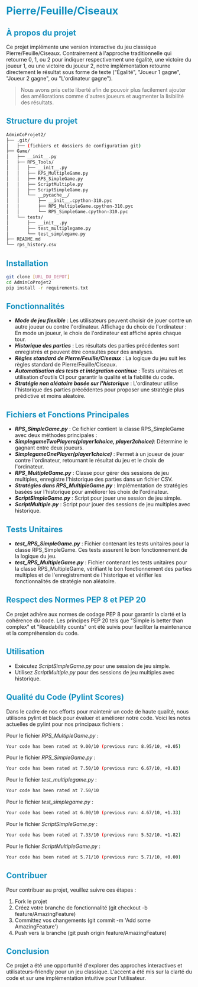 # <span style="color:#1591C0">Pierre/Feuille/Ciseaux
## <span style="color:#1591C0">À propos du projet
Ce projet implémente une version interactive du jeu classique Pierre/Feuille/Ciseaux. Contrairement à l'approche traditionnelle qui retourne 0, 1, ou 2 pour indiquer respectivement une égalité, une victoire du joueur 1, ou une victoire du joueur 2, notre implémentation retourne directement le résultat sous forme de texte ("Égalité", "Joueur 1 gagne", "Joueur 2 gagne", ou "L'ordinateur gagne").

> Nous avons pris cette liberté afin de pouvoir plus facilement ajouter des améliorations comme d'autres joueurs et augmenter la lisibilité des résultats.

## <span style="color:#1591C0">Structure du projet
```bash 
AdminCoProjet2/
├── .git/
│   ├── (fichiers et dossiers de configuration git)
├── Game/
│   ├── __init__.py
│   ├── RPS_Tools/
│   │   ├── __init__.py
│   │   ├── RPS_MultipleGame.py
│   │   ├── RPS_SimpleGame.py
│   │   ├── ScriptMultiple.py
│   │   ├── ScriptSimpleGame.py
│   │   └── __pycache__/
│   │       ├── __init__.cpython-310.pyc
│   │       ├── RPS_MultipleGame.cpython-310.pyc
│   │       └── RPS_SimpleGame.cpython-310.pyc
│   └── tests/
│       ├── __init__.py
│       ├── test_multiplegame.py
│       └── test_simplegame.py
├── README.md
└── rps_history.csv
```

## <span style="color:#1591C0">Installation
```bash
git clone [URL_DU_DEPOT]
cd AdminCoProjet2
pip install -r requirements.txt
```

## <span style="color:#1591C0">Fonctionnalités
- ***Mode de jeu flexible*** : Les utilisateurs peuvent choisir de jouer contre un autre joueur ou contre l'ordinateur.
Affichage du choix de l'ordinateur : En mode un joueur, le choix de l'ordinateur est affiché après chaque tour.
- ***Historique des parties*** : Les résultats des parties précédentes sont enregistrés et peuvent être consultés pour des analyses.
- ***Règles standard de Pierre/Feuille/Ciseaux*** : La logique du jeu suit les règles standard de Pierre/Feuille/Ciseaux.
- ***Automatisation des tests et intégration continue*** : Tests unitaires et utilisation d'outils CI pour garantir la qualité et la fiabilité du code.
- ***Stratégie non aléatoire basée sur l'historique*** : L'ordinateur utilise l'historique des parties précédentes pour proposer une stratégie plus prédictive et moins aléatoire.


## <span style="color:#1591C0">Fichiers et Fonctions Principales

- ***RPS_SimpleGame.py*** : Ce fichier contient la classe RPS_SimpleGame avec deux méthodes principales :
- ***SimplegameTwoPlayers(player1choice, player2choice)***: Détermine le gagnant entre deux joueurs.
- ***SimplegameOnePlayer(player1choice)*** : Permet à un joueur de jouer contre l'ordinateur, retournant le résultat du jeu et le choix de l'ordinateur.
- ***RPS_MultipleGame.py*** : Classe pour gérer des sessions de jeu multiples, enregistre l'historique des parties dans un fichier CSV.
- ***Stratégies dans RPS_MultipleGame.py*** : Implémentation de stratégies basées sur l'historique pour améliorer les choix de l'ordinateur.
- ***ScriptSimpleGame.py*** : Script pour jouer une session de jeu simple.
- ***ScriptMultiple.py*** : Script pour jouer des sessions de jeu multiples avec historique.



## <span style="color:#1591C0">Tests Unitaires
- ***test_RPS_SimpleGame.py*** : Fichier contenant les tests unitaires pour la classe RPS_SimpleGame. Ces tests assurent le bon fonctionnement de la logique du jeu.
- ***test_RPS_MultipleGame.py*** : Fichier contenant les tests unitaires pour la classe RPS_MultipleGame, vérifiant le bon fonctionnement des parties multiples et de l'enregistrement de l'historique et vérifier les fonctionnalités de stratégie non aléatoire.


## <span style="color:#1591C0">Respect des Normes PEP 8 et PEP 20
 Ce projet adhère aux normes de codage PEP 8 pour garantir la clarté et la cohérence du code. Les principes PEP 20 tels que "Simple is better than complex" et "Readability counts" ont été suivis pour faciliter la maintenance et la compréhension du code.

## <span style="color:#1591C0">Utilisation
- Exécutez *ScriptSimpleGame.py* pour une session de jeu simple.
- Utilisez *ScriptMultiple.py*  pour des sessions de jeu multiples avec historique.

## <span style="color:#1591C0">Qualité du Code (Pylint Scores)
Dans le cadre de nos efforts pour maintenir un code de haute qualité, nous utilisons pylint et black pour évaluer et améliorer notre code. Voici les notes actuelles de pylint pour nos principaux fichiers :

Pour le fichier *RPS_MultipleGame.py* : 
```bash
Your code has been rated at 9.00/10 (previous run: 8.95/10, +0.05)
```

Pour le fichier *RPS_SimpleGame.py* : 
```bash
Your code has been rated at 7.50/10 (previous run: 6.67/10, +0.83)
```

Pour le fichier *test_multiplegame.py* : 
```bash
Your code has been rated at 7.50/10
```

Pour le fichier *test_simplegame.py* : 
```bash
Your code has been rated at 6.00/10 (previous run: 4.67/10, +1.33)
```

Pour le fichier *ScriptSimpleGame.py* : 
```bash
Your code has been rated at 7.33/10 (previous run: 5.52/10, +1.82)
```
Pour le fichier *ScriptMultipleGame.py* : 
```bash
Your code has been rated at 5.71/10 (previous run: 5.71/10, +0.00)
```

## <span style="color:#1591C0">Contribuer
Pour contribuer au projet, veuillez suivre ces étapes :

1. Fork le projet
2. Créez votre branche de fonctionnalité (git checkout -b feature/AmazingFeature)
3. Committez vos changements (git commit -m 'Add some AmazingFeature')
4. Push vers la branche (git push origin feature/AmazingFeature)

## <span style="color:#1591C0">Conclusion
Ce projet a été une opportunité d'explorer des approches interactives et utilisateurs-friendly pour un jeu classique. L'accent a été mis sur la clarté du code et sur une implémentation intuitive pour l'utilisateur.

